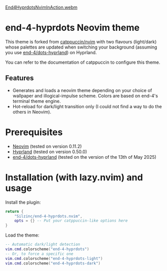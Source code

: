 <!-- panvimdoc-ignore-start -->

[End4HyprdotsNvimInAction.webm](https://github.com/user-attachments/assets/f443e131-eff8-4586-b41a-56ad54851414)


# end-4-hyprdots Neovim theme

This theme is forked from [catppuccin/nvim](https://github.com/catppuccin/nvim) with two flavours (light/dark)
whose palettes are updated when switching your background (assuming you use
[end-4/dots-hyprland](https://github.com/end-4/dots-hyprland)) on Hyprland.

You can refer to the documentation of catppuccin to configure this theme.

## Features

* Generates and loads a neovim theme depending on your choice of wallpaper and illogical-impulse scheme. Colors are based on end-4's terminal theme engine.
* Hot-reload for dark/light transition only (I could not find a way to do the others in Neovim).

# Prerequisites

* [Neovim](https://neovim.io/) (tested on version 0.11.2)
* [Hyprland](https://wiki.hypr.land/Getting-Started/Master-Tutorial/) (tested on version 0.50.0)
* [end-4/dots-hyprland](https://github.com/end-4/dots-hyprland) (tested on the version of the 13th of May 2025)

# Installation (with lazy.nvim) and usage

Install the plugin:

```lua
return {
    "Silzinc/end-4-hyprdots.nvim",
    opts = {} -- Put your catppuccin-like options here
}
```

Load the theme:
```lua
-- Automatic dark/light detection
vim.cmd.colorscheme("end-4-hyprdots")
-- Or, to force a specific one
vim.cmd.colorscheme("end-4-hyprdots-light")
vim.cmd.colorscheme("end-4-hyprdots-dark")
